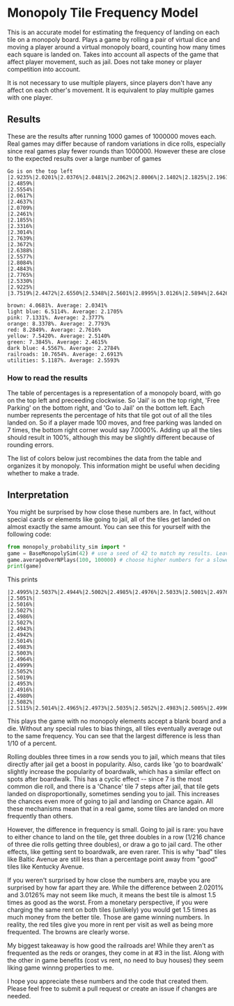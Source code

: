 # Monopoly Tile Frequency Model

This is an accurate model for estimating the frequency of landing on each tile on a monopoly board. Plays a game by rolling a pair of virtual dice and moving a player around a virtual monopoly board, counting how many times each square is landed on. Takes into account all aspects of the game that affect player movement, such as jail. Does not take money or player competition into account.

It is not necessary to use multiple players, since players don't have any affect on each other's movement. It is equivalent to play multiple games with one player.


## Results
These are the results after running 1000 games of 1000000 moves each. Real games may differ because of random variations in dice rolls, especially since real games play fewer rounds than 1000000. However these are close to the expected results over a large number of games

```
Go is on the top left
|2.9235%|2.0201%|2.0376%|2.0481%|2.2062%|2.8006%|2.1402%|2.1825%|2.1961%|2.1751%|2.1501%|
|2.4859%|                                                                       |2.5554%|
|2.0617%|                                                                       |2.4637%|
|2.0709%|                                                                       |2.2461%|
|2.1855%|                                                                       |2.3316%|
|2.3014%|                                                                       |2.7639%|
|2.3672%|                                                                       |2.6388%|
|2.5577%|                                                                       |2.8084%|
|2.4843%|                                                                       |2.7765%|
|2.5330%|                                                                       |2.9225%|
|3.7519%|2.4472%|2.6550%|2.5348%|2.5601%|2.8995%|3.0126%|2.5894%|2.6426%|2.6828%|2.7281%|

brown: 4.0681%. Average: 2.0341%
light blue: 6.5114%. Average: 2.1705%
pink: 7.1331%. Average: 2.3777%
orange: 8.3378%. Average: 2.7793%
red: 8.2849%. Average: 2.7616%
yellow: 7.5420%. Average: 2.5140%
green: 7.3845%. Average: 2.4615%
dark blue: 4.5567%. Average: 2.2784%
railroads: 10.7654%. Average: 2.6913%
utilities: 5.1187%. Average: 2.5593%
```
### How to read the results
The table of percentages is a representation of a monopoly board, with go on the top left and preceeding clockwise. So 'Jail' is on the top right, 'Free Parking' on the bottom right, and 'Go to Jail' on the bottom left. Each number represents the percentage of hits that tile got out of all the tiles landed on. So if a player made 100 moves, and free parking was landed on 7 times, the bottom right corner would say 7.0000%. Adding up all the tiles should result in 100%, although this may be slightly different because of rounding errors.

The list of colors below just recombines the data from the table and organizes it by monopoly. This information might be useful when deciding whether to make a trade.

## Interpretation

You might be surprised by how close these numbers are. In fact, without special cards or elements like going to jail, all of the tiles get landed on almost exactly the same amount. You can see this for yourself with the following code:

```python
from monopoly_probability_sim import *
game = BaseMonopolySim(42) # use a seed of 42 to match my results. Leave blank for random results
game.averageOverNPlays(100, 100000) # choose higher numbers for a slower but more accurate result
print(game)
```
This prints
```
|2.4995%|2.5037%|2.4944%|2.5002%|2.4985%|2.4976%|2.5033%|2.5001%|2.4976%|2.5032%|2.4973%|
|2.5051%|                                                                       |2.5016%|
|2.5027%|                                                                       |2.4986%|
|2.5027%|                                                                       |2.4943%|
|2.4942%|                                                                       |2.5014%|
|2.4983%|                                                                       |2.5003%|
|2.4964%|                                                                       |2.4999%|
|2.5052%|                                                                       |2.5019%|
|2.4953%|                                                                       |2.4916%|
|2.4980%|                                                                       |2.5082%|
|2.5115%|2.5014%|2.4965%|2.4973%|2.5035%|2.5052%|2.4983%|2.5005%|2.4996%|2.4921%|2.5033%|
```

This plays the game with no monopoly elements accept a blank board and a die. Without any special rules to bias things, all tiles eventually average out to the same frequency. You can see that the largest difference is less than 1/10 of a percent.

Rolling doubles three times in a row sends you to jail, which means that tiles directly after jail get a boost in popularity. Also, cards like 'go to boardwalk' slightly increase the popularity of boardwalk, which has a similar effect on spots after boardwalk. This has a cyclic effect -- since 7 is the most common die roll, and there is a 'Chance' tile 7 steps after jail, that tile gets landed on disproportionally, sometimes sending you to jail. This increases the chances even more of going to jail and landing on Chance again. All these mechanisms mean that in a real game, some tiles are landed on more frequently than others.

However, the difference in frequency is small. Going to jail is rare: you have to either chance to land on the tile, get three doubles in a row (1/216 chance of three die rolls getting three doubles), or draw a go to jail card. The other effects, like getting sent to boardwalk, are even rarer. This is why "bad" tiles like Baltic Avenue are still less than a percentage point away from "good" tiles like Kentucky Avenue.

If you weren't surprised by how close the numbers are, maybe you are surprised by how far apart they are. While the difference between 2.0201% and 3.0126% may not seem like much, it means the best tile is almost 1.5 times as good as the worst. From a monetary perspective, if you were charging the same rent on both tiles (unlikely) you would get 1.5 times as much money from the better tile. Those are game winning numbers. In reality, the red tiles give you more in rent per visit as well as being more frequented. The browns are clearly worse.

My biggest takeaway is how good the railroads are! While they aren't as frequented as the reds or oranges, they come in at #3 in the list. Along with the other in game benefits (cost vs rent, no need to buy houses) they seem liking game winnng properties to me.

I hope you appreciate these numbers and the code that created them. Please feel free to submit a pull request or create an issue if changes are needed.
